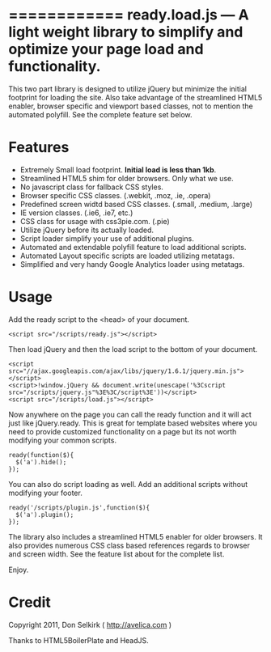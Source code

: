 ============
ready.load.js — A light weight library to simplify and optimize your page load and functionality.
============
 
This two part library is designed to utilize jQuery but minimize the initial footprint for loading the site. Also take advantage of the streamlined HTML5 enabler, browser specific and viewport based classes, not to mention the automated polyfill. See the complete feature set below.
 
Features
============

*   Extremely Small load footprint. __Initial load is less than 1kb__.
*   Streamlined HTML5 shim for older browsers. Only what we use.
*   No javascript class for fallback CSS styles.
*   Browser specific CSS classes. (.webkit, .moz, .ie, .opera)
*   Predefined screen widtd based CSS classes. (.small, .medium, .large)
*   IE version classes. (.ie6, .ie7, etc.)
*   CSS class for usage with css3pie.com. (.pie) 
*   Utilize jQuery before its actually loaded.
*   Script loader simplify your use of additional plugins.
*   Automated and extendable polyfill feature to load additional scripts.
*   Automated Layout specific scripts are loaded utilizing metatags.
*   Simplified and very handy Google Analytics loader using metatags.

Usage
=====
 
Add the ready script to the &lt;head&gt; of your document.
 
    <script src="/scripts/ready.js"></script>
    
Then load jQuery and then the load script to the bottom of your document.

    <script src="//ajax.googleapis.com/ajax/libs/jquery/1.6.1/jquery.min.js"></script>
    <script>!window.jQuery && document.write(unescape('%3Cscript src="/scripts/jquery.js"%3E%3C/script%3E'))</script>
    <script src="/scripts/load.js"></script>
  
Now anywhere on the page you can call the ready function and it will act just like jQuery.ready. This is great for template based websites where you need to provide customized functionality on a page but its not worth modifying your common scripts.

    ready(function($){
      $('a').hide();
    });
  
You can also do script loading as well. Add an additional scripts without modifying your footer.

    ready('/scripts/plugin.js',function($){
      $('a').plugin();
    });
    
The library also includes a streamlined HTML5 enabler for older browsers. It also provides numerous CSS class based references regards to browser and screen width. See the feature list about for the complete list.
 
Enjoy.

 
Credit
======
Copyright 2011, Don Selkirk ( http://avelica.com )
 
Thanks to HTML5BoilerPlate and HeadJS.